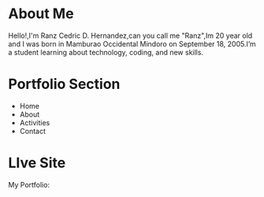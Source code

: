 # About Me 
Hello!,I'm Ranz Cedric D. Hernandez,can you call me "Ranz",Im 20 year old and I was born in Mamburao Occidental Mindoro on September 18, 2005.I’m a student learning about technology, coding, and new skills.
# Portfolio Section
* Home
* About
* Activities
* Contact
# LIve Site 
My Portfolio: 
